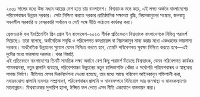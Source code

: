 ২০৩১ সালের মধ্যে উচ্চ মধ্যম আয়ের দেশ হতে চায় বাংলাদেশ। বিশ্বব্যাংক মনে করে, এই লক্ষ্য অর্জনে বাংলাদেশের পরিবেশবান্ধব উন্নয়ন দরকার। সেটা নিশ্চিত করতে দরকার প্রাতিষ্ঠানিক সক্ষমতা বৃদ্ধি, নিয়মকানুনের সংস্কার, জলবায়ু সহনশীল সরকারি ও বেসরকারি অর্থায়ন ও সেই সঙ্গে নীতি কাঠামো কার্যকর করা।

ফ্রেমওয়ার্ক ফর ইমপ্লিমেন্টিং গ্রিন গ্রোথ ইন বাংলাদেশ–২০২৩ শীর্ষক প্রতিবেদনে বিশ্বব্যাংক বাংলাদেশকে বিভিন্ন পরামর্শ দিয়েছে। তারা বলেছে, অর্থনৈতিক সমৃদ্ধি ও পরিবেশগত কমপ্লায়েন্স বা নিয়মকানুন মান্য করার মধ্যে একধরনের ভারসাম্য দরকার। অর্থনৈতিক উন্নয়নের সুযোগ যেমন নিশ্চিত করতে হবে, তেমনি পরিবেশগত সুরক্ষা নিশ্চিত করতে হবে—এই দুটোর মধ্যে ভারসাম্য দরকার। খবর বিজ্ঞপ্তি  
এই প্রতিবেদনে বাংলাদেশের তিনটি সামগ্রিক লক্ষ্য অর্জনে বেশ কিছু পরামর্শ দিয়েছে বিশ্বব্যাংক, যেমন পরিবেশগত কার্যকর শাসনব্যবস্থা, নতুন জ্বালানি ব্যবহার, পরিবেশবান্ধব উন্নয়নের নতুন চালিকাশক্তি খোঁজা ও সর্বোপরি পরিবেশবান্ধব ও স্বাস্থ্যকর সমাজ নির্মাণ। নীতিগত যেসব দিকনির্দেশনা দেওয়া হয়েছে, তার মধ্যে আছে পরিবেশ আইনকানুন শক্তিশালী করা, নবায়নযোগ্য জ্বালানি ব্যবসার সম্প্রসারণ, পরিবেশবান্ধব জ্বালানি ও মানবসম্পদে বিনিয়োগ আর জনস্বাস্থ্য ও মানবকল্যাণের মানোন্নয়ন। বিশ্বব্যাংকের সুপারিশ হলো, ঈপ্সিত ফল পেতে এসব নীতি একযোগে বাস্তবায়ন করা।
